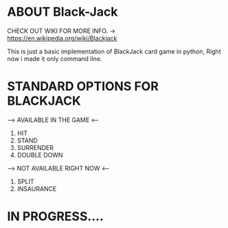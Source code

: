 # ABOUT Black-Jack

CHECK OUT WIKI FOR MORE INFO. -> https://en.wikipedia.org/wiki/Blackjack

This is just a basic implementation of BlackJack card game in python, Right now i made it only command line.

# STANDARD OPTIONS FOR BLACKJACK
--> AVAILABLE IN THE GAME <--
1. HIT
2. STAND
3. SURRENDER
4. DOUBLE DOWN

--> NOT AVAILABLE RIGHT NOW <--
1. SPLIT
2. INSAURANCE

# IN PROGRESS....
